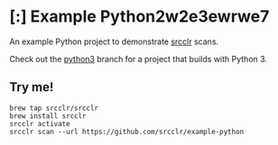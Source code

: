 
# [:] Example Python2w2e3ewrwe7

An example Python project to demonstrate [srcclr](https://www.srcclr.com) scans.

Check out the [python3](https://github.com/srcclr/example-python/tree/python3) branch for a project that builds with Python 3.

## Try me!

```
brew tap srcclr/srcclr
brew install srcclr
srcclr activate
srcclr scan --url https://github.com/srcclr/example-python
```
